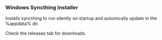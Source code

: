 ### Windows Syncthing Installer

Installs syncthing to run silently on startup and automically update in the %appdata% dir.

Check the releases tab for downloads.
